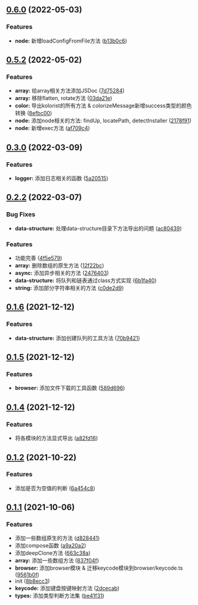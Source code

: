 ## [0.6.0](https://github.com/charrue/toolkit/compare/v0.5.2...v0.6.2) (2022-05-03)


### Features

* **node:** 新增loadConfigFromFile方法 ([b13b0c6](https://github.com/charrue/toolkit/commit/b13b0c6904c9796f07c735988f2acdd1e6319c55))



## [0.5.2](https://github.com/charrue/toolkit/compare/v0.3.0...v0.5.2) (2022-05-02)


### Features

* **array:** 给array相关方法添加JSDoc ([7d75284](https://github.com/charrue/toolkit/commit/7d75284ccd6740765c8d5b7927275eff111cc688))
* **array:** 移除flatten, rotate方法 ([03da21e](https://github.com/charrue/toolkit/commit/03da21e9288f5ce34235e7d62fd9d9e89749e758))
* **color:** 导出kolorist的所有方法 & colorizeMessage新增success类型的颜色转换 ([8efbc00](https://github.com/charrue/toolkit/commit/8efbc00bd0b72124fe485bd4abd847bc3e2d0bdd))
* **node:** 添加node相关的方法: findUp, locatePath, detectInstaller ([2178f91](https://github.com/charrue/toolkit/commit/2178f9198518456b8c0808deeec598c0097c430c))
* **node:** 新增exec方法 ([af709c4](https://github.com/charrue/toolkit/commit/af709c4d0e86f1ae3b170bc1f9d1cee1be4a76b0))



## [0.3.0](https://github.com/charrue/toolkit/compare/v0.2.2...v0.3.0) (2022-03-09)


### Features

* **logger:** 添加日志相关的函数 ([5a20515](https://github.com/charrue/toolkit/commit/5a20515e15fd2f9669987493bc20ddf3faad13a0))



## [0.2.2](https://github.com/charrue/toolkit/compare/v0.1.6...v0.2.2) (2022-03-07)


### Bug Fixes

* **data-structure:** 处理data-structure目录下方法导出的问题 ([ac80439](https://github.com/charrue/toolkit/commit/ac804398ced2d90b836bebb7b4aa0f9d120c5ea8))


### Features

* 功能完善 ([4f5e579](https://github.com/charrue/toolkit/commit/4f5e579162311f36599cc2246b93ec123845dc17))
* **array:** 删除数组的原生方法 ([12f22bc](https://github.com/charrue/toolkit/commit/12f22bcf1c2eccbf01a6c1eee731b058ea20f9b1))
* **async:** 添加异步相关的方法 ([2476403](https://github.com/charrue/toolkit/commit/2476403ae615bc7a7ba5284c9bf56297b983fb14))
* **data-structure:** 将队列和链表通过class方式实现 ([6b1fa40](https://github.com/charrue/toolkit/commit/6b1fa40f48b208fc240eef36c12c276574c5982a))
* **string:** 添加部分字符串相关的方法 ([c0de2d9](https://github.com/charrue/toolkit/commit/c0de2d9ce68a353743f2945dc9aca6242f92f020))



## [0.1.6](https://github.com/charrue/toolkit/compare/v0.1.5...v0.1.6) (2021-12-12)


### Features

* **data-structure:** 添加创建队列的工具方法 ([70b9421](https://github.com/charrue/toolkit/commit/70b9421f3415fb30a5ed68d24c9aae4d86efc046))



## [0.1.5](https://github.com/charrue/toolkit/compare/v0.1.4...v0.1.5) (2021-12-12)


### Features

* **browser:** 添加文件下载的工具函数 ([589d696](https://github.com/charrue/toolkit/commit/589d696f734cd4e68d8ea759f2ae116ff6129e67))



## [0.1.4](https://github.com/charrue/toolkit/compare/v0.1.3...v0.1.4) (2021-12-12)


### Features

* 将各模块的方法显式导出 ([a82fd16](https://github.com/charrue/toolkit/commit/a82fd1683a705960ab818530d2cd8dc37a1e4649))



## [0.1.2](https://github.com/charrue/toolkit/compare/v0.1.1...v0.1.2) (2021-10-22)


### Features

* 添加是否为空值的判断 ([6a454c8](https://github.com/charrue/toolkit/commit/6a454c80ccc3b65b1d92ee6d748349194c5c4ad3))



## [0.1.1](https://github.com/charrue/toolkit/compare/8b8ecc387b7c92a723898d2a9a46303f6cd7b25f...v0.1.1) (2021-10-06)


### Features

* 添加一些数组原生的方法 ([d828441](https://github.com/charrue/toolkit/commit/d828441b7554eb96d8aaf15ff09c447cda170479))
* 添加compose函数 ([a9a20a2](https://github.com/charrue/toolkit/commit/a9a20a2559b36e6329223998ce3724a2f7f633fb))
* 添加deepClone方法 ([663c38a](https://github.com/charrue/toolkit/commit/663c38a8b999d3119cd6aed1e65b81efefe2f568))
* **array:** 添加一些数组方法 ([837f04f](https://github.com/charrue/toolkit/commit/837f04ff83e77ad008317c939c3fd6322549d4e8))
* **browser:** 添加browser模块 & 迁移keycode模块到browser/keycode.ts ([9561b0f](https://github.com/charrue/toolkit/commit/9561b0f502dd977933da7a8d283f80eb0ef0d9c4))
* init ([8b8ecc3](https://github.com/charrue/toolkit/commit/8b8ecc387b7c92a723898d2a9a46303f6cd7b25f))
* **keycode:** 添加键盘按键映射方法 ([2dcecab](https://github.com/charrue/toolkit/commit/2dcecabb49f9ea83bd3028cb6c5b3adff0c4bc09))
* **types:** 添加类型判断方法集 ([be41f31](https://github.com/charrue/toolkit/commit/be41f31f62b70908a3b7a3bc7e6ceebf30ad1cf2))



